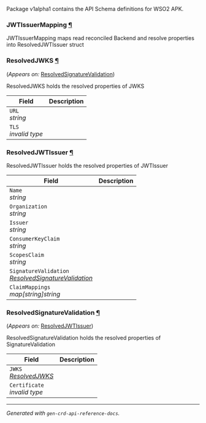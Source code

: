 <p>
<p>Package v1alpha1 contains the API Schema definitions for WSO2 APK.</p>
</p>
<h3 id="dp.wso2.com/v1alpha1.JWTIssuerMapping">JWTIssuerMapping <a class="headerlink"
        href="#dp.wso2.com%2fv1alpha1.JWTIssuerMapping" title="Permanent link">¶</a>
</h3>
<p>
<p>JWTIssuerMapping maps read reconciled Backend and resolve properties into ResolvedJWTIssuer struct</p>
</p>
<h3 id="dp.wso2.com/v1alpha1.ResolvedJWKS">ResolvedJWKS
    <a class="headerlink" href="#dp.wso2.com%2fv1alpha1.ResolvedJWKS" title="Permanent link">¶</a>
</h3>
<p>
    (<em>Appears on:</em>
    <a href="#dp.wso2.com/v1alpha1.ResolvedSignatureValidation">ResolvedSignatureValidation</a>)
</p>
<p>
<p>ResolvedJWKS holds the resolved properties of JWKS</p>
</p>
<table>
    <thead>
        <tr>
            <th>Field</th>
            <th>Description</th>
        </tr>
    </thead>
    <tbody>
        <tr>
            <td>
                <code>URL</code></br>
                <em>
                    string
                </em>
            </td>
            <td>
            </td>
        </tr>
        <tr>
            <td>
                <code>TLS</code></br>
                <em>
                    invalid type
                </em>
            </td>
            <td>
            </td>
        </tr>
    </tbody>
</table>
<h3 id="dp.wso2.com/v1alpha1.ResolvedJWTIssuer">ResolvedJWTIssuer
    <a class="headerlink" href="#dp.wso2.com%2fv1alpha1.ResolvedJWTIssuer" title="Permanent link">¶</a>
</h3>
<p>
<p>ResolvedJWTIssuer holds the resolved properties of JWTIssuer</p>
</p>
<table>
    <thead>
        <tr>
            <th>Field</th>
            <th>Description</th>
        </tr>
    </thead>
    <tbody>
        <tr>
            <td>
                <code>Name</code></br>
                <em>
                    string
                </em>
            </td>
            <td>
            </td>
        </tr>
        <tr>
            <td>
                <code>Organization</code></br>
                <em>
                    string
                </em>
            </td>
            <td>
            </td>
        </tr>
        <tr>
            <td>
                <code>Issuer</code></br>
                <em>
                    string
                </em>
            </td>
            <td>
            </td>
        </tr>
        <tr>
            <td>
                <code>ConsumerKeyClaim</code></br>
                <em>
                    string
                </em>
            </td>
            <td>
            </td>
        </tr>
        <tr>
            <td>
                <code>ScopesClaim</code></br>
                <em>
                    string
                </em>
            </td>
            <td>
            </td>
        </tr>
        <tr>
            <td>
                <code>SignatureValidation</code></br>
                <em>
                    <a href="#dp.wso2.com/v1alpha1.ResolvedSignatureValidation">
                        ResolvedSignatureValidation
                    </a>
                </em>
            </td>
            <td>
            </td>
        </tr>
        <tr>
            <td>
                <code>ClaimMappings</code></br>
                <em>
                    map[string]string
                </em>
            </td>
            <td>
            </td>
        </tr>
    </tbody>
</table>
<h3 id="dp.wso2.com/v1alpha1.ResolvedSignatureValidation">ResolvedSignatureValidation
    <a class="headerlink" href="#dp.wso2.com%2fv1alpha1.ResolvedSignatureValidation" title="Permanent link">¶</a>
</h3>
<p>
    (<em>Appears on:</em>
    <a href="#dp.wso2.com/v1alpha1.ResolvedJWTIssuer">ResolvedJWTIssuer</a>)
</p>
<p>
<p>ResolvedSignatureValidation holds the resolved properties of SignatureValidation</p>
</p>
<table>
    <thead>
        <tr>
            <th>Field</th>
            <th>Description</th>
        </tr>
    </thead>
    <tbody>
        <tr>
            <td>
                <code>JWKS</code></br>
                <em>
                    <a href="#dp.wso2.com/v1alpha1.ResolvedJWKS">
                        ResolvedJWKS
                    </a>
                </em>
            </td>
            <td>
            </td>
        </tr>
        <tr>
            <td>
                <code>Certificate</code></br>
                <em>
                    invalid type
                </em>
            </td>
            <td>
            </td>
        </tr>
    </tbody>
</table>
<hr />
<p><em>
        Generated with <code>gen-crd-api-reference-docs</code>.
    </em></p>